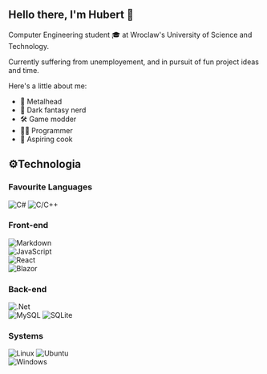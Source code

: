 ## Hello there, I'm Hubert 👋
Computer Engineering student 🎓 at Wroclaw's University of Science and Technology.

Currently suffering from unemployement, and in pursuit of fun project ideas and time.

Here's a little about me:
- 🎸 Metalhead
- 🖤 Dark fantasy nerd
- 🛠️ Game modder
- 👨‍💻 Programmer
- 🍳 Aspiring cook
## ⚙️Technologia
### Favourite Languages
![C#](https://img.shields.io/badge/c%23-%23239120.svg?style=for-the-badge&logo=c-sharp&logoColor=white)
![C/C++](https://img.shields.io/badge/c++-%2300599C.svg?style=for-the-badge&logo=c%2B%2B&logoColor=white)

### Front-end
![Markdown](https://img.shields.io/badge/markdown-%23000000.svg?style=for-the-badge&logo=markdown&logoColor=white) \
![JavaScript](https://img.shields.io/badge/javascript-%23323330.svg?style=for-the-badge&logo=javascript&logoColor=%23F7DF1E) \
![React](https://img.shields.io/badge/react-%2320232a.svg?style=for-the-badge&logo=react&logoColor=%2361DAFB) \
![Blazor](https://img.shields.io/badge/blazor-%235C2D91.svg?style=for-the-badge&logo=blazor&logoColor=white)

### Back-end
![.Net](https://img.shields.io/badge/.NET-5C2D91?style=for-the-badge&logo=.net&logoColor=white) \
![MySQL](https://img.shields.io/badge/mysql-%2300f.svg?style=for-the-badge&logo=mysql&logoColor=white)
![SQLite](https://img.shields.io/badge/sqlite-%2307405e.svg?style=for-the-badge&logo=sqlite&logoColor=white)

### Systems
![Linux](https://img.shields.io/badge/Linux-FCC624?style=for-the-badge&logo=linux&logoColor=black)
![Ubuntu](https://img.shields.io/badge/Ubuntu-E95420?style=for-the-badge&logo=ubuntu&logoColor=white) \
![Windows](https://img.shields.io/badge/Windows-0078D6?style=for-the-badge&logo=windows&logoColor=white)



<!--
**Albandon/Albandon** is a ✨ _special_ ✨ repository because its `README.md` (this file) appears on your GitHub profile.

Here are some ideas to get you started:

- 🔭 I’m currently working on ...
- 🌱 I’m currently learning ...
- 👯 I’m looking to collaborate on ...
- 🤔 I’m looking for help with ...
- 💬 Ask me about ...
- 📫 How to reach me: ...
- 😄 Pronouns: ...
- ⚡ Fun fact: ...
-->
